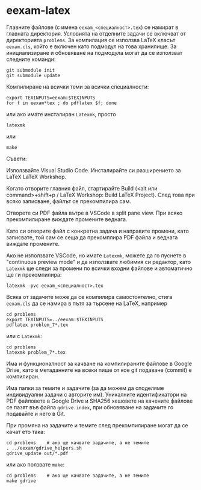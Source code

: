# eexam-latex

Главните файлове (с имена `eexam_<специалност>.tex`) се намират в главната директория. Условията на отделните задачи се включват от директорията `problems`. За компилация се използва LaTeX класът `eexam.cls`, който е включен като подмодул на това хранилище. За инициализиране и обновяване на подмодула могат да се използват следните команди:

``` shell
git submodule init
git submodule update
```

Компилиране на всички теми за всички специалности:

``` shell
export TEXINPUTS=eexam:$TEXINPUTS
for f in eexam*tex ; do pdflatex $f; done
```

или ако имате инсталиран `Latexmk`, просто

``` shell
latexmk
```

или

``` shell
make
```

Съвети:

Използвайте Visual Studio Code. Инсталирайте си разширението за LaTeX LaTeX Workshop.

Когато отворите главния файл, стартирайте Build (<alt или command>+shift+p / LaTeX Workshop: Build LaTeX Project). След това при всяко записване, файлът се прекомпилира сам.

Отворете си PDF файла вътре в VSCode в split pane view. При всяко прекомпилиране виждате промените веднага.

Като си отворите файл с конкретна задача и направите промени, като записвате, той сам се сеща да прекомплира PDF файла и веднага виждате промените.

Ако не използвате VSCode, но имате `Latexmk`, можете да го пуснете в "continuous preview mode" и да използвате любимия си редактор, като `Latexmk` ще следи за промени по всички входни файлове и автоматично ще ги прекомпилира:

``` shell
latexmk -pvc eexam_<специалност>.tex
```

Всяка от задачите може да се компилира самостоятелно, стига `eexam.cls` да се намира в пътя за търсене на LaTeX, например

``` shell
cd problems
export TEXINPUTS=../eexam:$TEXINPUTS
pdflatex problem_7*.tex
```

или с `Latexmk`:

``` shell
cd problems
latexmk problem_7*.tex
```

Има и функционалност за качване на компилираните файлове в Google Drive, като в метаданните на всеки пише от кое git подаване (commit) е компилиран.

Има папки за темите и задачите (за да можем да споделяме индивидуални задачи с авторите им). Уникалните идентификатори на PDF файловете в Google Drive и SHA256 хешовете на качените файлове се пазят във файла `gdrive.index`, при обновяване на задачите го подавайте и него в Git.

При промяна на задачите и темите след прекомпилиране могат да се качат ето така:

```shell
cd problems    # ако ще качвате задачите, а не темите
. ../eexam/gdrive_helpers.sh
gdrive_update out/*.pdf
```

или ако ползвате `make`:

```shell
cd problems    # ако ще качвате задачите, а не темите
make gdrive
```
